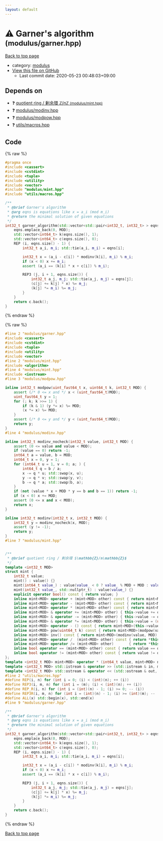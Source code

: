 ```yaml
---
layout: default
---
```


<!-- mathjax config similar to math.stackexchange -->
<script type="text/javascript" async
  src="https://cdnjs.cloudflare.com/ajax/libs/mathjax/2.7.5/MathJax.js?config=TeX-MML-AM_CHTML">
</script>
<script type="text/x-mathjax-config">
  MathJax.Hub.Config({
    TeX: { equationNumbers: { autoNumber: "AMS" }},
    tex2jax: {
      inlineMath: [ ['$','$'] ],
      processEscapes: true
    },
    "HTML-CSS": { matchFontHeight: false },
    displayAlign: "left",
    displayIndent: "2em"
  });
</script>

<script type="text/javascript" src="https://cdnjs.cloudflare.com/ajax/libs/jquery/3.4.1/jquery.min.js"></script>
<script src="https://cdn.jsdelivr.net/npm/jquery-balloon-js@1.1.2/jquery.balloon.min.js" integrity="sha256-ZEYs9VrgAeNuPvs15E39OsyOJaIkXEEt10fzxJ20+2I=" crossorigin="anonymous"></script>
<script type="text/javascript" src="../../assets/js/copy-button.js"></script>
<link rel="stylesheet" href="../../assets/css/copy-button.css" />


# :warning: Garner's algorithm <small>(modulus/garner.hpp)</small>

<a href="../../index.html">Back to top page</a>

* category: <a href="../../index.html#06efba23b1f3a9b846a25c6b49f30348">modulus</a>
* <a href="{{ site.github.repository_url }}/blob/master/modulus/garner.hpp">View this file on GitHub</a>
    - Last commit date: 2020-05-23 00:48:03+09:00




## Depends on

* :question: <a href="mint.hpp.html">quotient ring / 剰余環 $\mathbb{Z}/n\mathbb{Z}$ <small>(modulus/mint.hpp)</small></a>
* :question: <a href="modinv.hpp.html">modulus/modinv.hpp</a>
* :question: <a href="modpow.hpp.html">modulus/modpow.hpp</a>
* :question: <a href="../utils/macros.hpp.html">utils/macros.hpp</a>


## Code

<a id="unbundled"></a>
{% raw %}
```cpp
#pragma once
#include <cassert>
#include <cstdint>
#include <tuple>
#include <utility>
#include <vector>
#include "modulus/mint.hpp"
#include "utils/macros.hpp"

/**
 * @brief Garner's algorithm
 * @arg eqns is equations like x = a_i (mod m_i)
 * @return the minimal solution of given equations
 */
int32_t garner_algorithm(std::vector<std::pair<int32_t, int32_t> > eqns, int32_t MOD) {
    eqns.emplace_back(0, MOD);
    std::vector<int64_t> k(eqns.size(), 1);
    std::vector<int64_t> c(eqns.size(), 0);
    REP (i, eqns.size() - 1) {
        int32_t a_i, m_i; std::tie(a_i, m_i) = eqns[i];

        int32_t x = (a_i - c[i]) * modinv(k[i], m_i) % m_i;
        if (x < 0) x += m_i;
        assert (a_i == (k[i] * x + c[i]) % m_i);

        REP3 (j, i + 1, eqns.size()) {
            int32_t a_j, m_j; std::tie(a_j, m_j) = eqns[j];
            (c[j] += k[j] * x) %= m_j;
            (k[j] *= m_i) %= m_j;
        }
    }
    return c.back();
}

```
{% endraw %}

<a id="bundled"></a>
{% raw %}
```cpp
#line 2 "modulus/garner.hpp"
#include <cassert>
#include <cstdint>
#include <tuple>
#include <utility>
#include <vector>
#line 2 "modulus/mint.hpp"
#include <algorithm>
#line 4 "modulus/mint.hpp"
#include <iostream>
#line 3 "modulus/modpow.hpp"

inline int32_t modpow(uint_fast64_t x, uint64_t k, int32_t MOD) {
    assert (/* 0 <= x and */ x < (uint_fast64_t)MOD);
    uint_fast64_t y = 1;
    for (; k; k >>= 1) {
        if (k & 1) (y *= x) %= MOD;
        (x *= x) %= MOD;
    }
    assert (/* 0 <= y and */ y < (uint_fast64_t)MOD);
    return y;
}
#line 4 "modulus/modinv.hpp"

inline int32_t modinv_nocheck(int32_t value, int32_t MOD) {
    assert (0 <= value and value < MOD);
    if (value == 0) return -1;
    int64_t a = value, b = MOD;
    int64_t x = 0, y = 1;
    for (int64_t u = 1, v = 0; a; ) {
        int64_t q = b / a;
        x -= q * u; std::swap(x, u);
        y -= q * v; std::swap(y, v);
        b -= q * a; std::swap(b, a);
    }
    if (not (value * x + MOD * y == b and b == 1)) return -1;
    if (x < 0) x += MOD;
    assert (0 <= x and x < MOD);
    return x;
}

inline int32_t modinv(int32_t x, int32_t MOD) {
    int32_t y = modinv_nocheck(x, MOD);
    assert (y != -1);
    return y;
}
#line 7 "modulus/mint.hpp"


/**
 * @brief quotient ring / 剰余環 $\mathbb{Z}/n\mathbb{Z}$
 */
template <int32_t MOD>
struct mint {
    int32_t value;
    mint() : value() {}
    mint(int64_t value_) : value(value_ < 0 ? value_ % MOD + MOD : value_ >= MOD ? value_ % MOD : value_) {}
    mint(int32_t value_, std::nullptr_t) : value(value_) {}
    explicit operator bool() const { return value; }
    inline mint<MOD> operator + (mint<MOD> other) const { return mint<MOD>(*this) += other; }
    inline mint<MOD> operator - (mint<MOD> other) const { return mint<MOD>(*this) -= other; }
    inline mint<MOD> operator * (mint<MOD> other) const { return mint<MOD>(*this) *= other; }
    inline mint<MOD> & operator += (mint<MOD> other) { this->value += other.value; if (this->value >= MOD) this->value -= MOD; return *this; }
    inline mint<MOD> & operator -= (mint<MOD> other) { this->value -= other.value; if (this->value <    0) this->value += MOD; return *this; }
    inline mint<MOD> & operator *= (mint<MOD> other) { this->value = (uint_fast64_t)this->value * other.value % MOD; return *this; }
    inline mint<MOD> operator - () const { return mint<MOD>(this->value ? MOD - this->value : 0, nullptr); }
    inline mint<MOD> pow(uint64_t k) const { return mint<MOD>(modpow(value, k, MOD), nullptr); }
    inline mint<MOD> inv() const { return mint<MOD>(modinv(value, MOD), nullptr); }
    inline mint<MOD> operator /  (mint<MOD> other) const { return *this *  other.inv(); }
    inline mint<MOD> operator /= (mint<MOD> other)       { return *this *= other.inv(); }
    inline bool operator == (mint<MOD> other) const { return value == other.value; }
    inline bool operator != (mint<MOD> other) const { return value != other.value; }
};
template <int32_t MOD> mint<MOD> operator * (int64_t value, mint<MOD> n) { return mint<MOD>(value) * n; }
template <int32_t MOD> std::istream & operator >> (std::istream & in, mint<MOD> & n) { int64_t value; in >> value; n = value; return in; }
template <int32_t MOD> std::ostream & operator << (std::ostream & out, mint<MOD> n) { return out << n.value; }
#line 2 "utils/macros.hpp"
#define REP(i, n) for (int i = 0; (i) < (int)(n); ++ (i))
#define REP3(i, m, n) for (int i = (m); (i) < (int)(n); ++ (i))
#define REP_R(i, n) for (int i = (int)(n) - 1; (i) >= 0; -- (i))
#define REP3R(i, m, n) for (int i = (int)(n) - 1; (i) >= (int)(m); -- (i))
#define ALL(x) std::begin(x), std::end(x)
#line 9 "modulus/garner.hpp"

/**
 * @brief Garner's algorithm
 * @arg eqns is equations like x = a_i (mod m_i)
 * @return the minimal solution of given equations
 */
int32_t garner_algorithm(std::vector<std::pair<int32_t, int32_t> > eqns, int32_t MOD) {
    eqns.emplace_back(0, MOD);
    std::vector<int64_t> k(eqns.size(), 1);
    std::vector<int64_t> c(eqns.size(), 0);
    REP (i, eqns.size() - 1) {
        int32_t a_i, m_i; std::tie(a_i, m_i) = eqns[i];

        int32_t x = (a_i - c[i]) * modinv(k[i], m_i) % m_i;
        if (x < 0) x += m_i;
        assert (a_i == (k[i] * x + c[i]) % m_i);

        REP3 (j, i + 1, eqns.size()) {
            int32_t a_j, m_j; std::tie(a_j, m_j) = eqns[j];
            (c[j] += k[j] * x) %= m_j;
            (k[j] *= m_i) %= m_j;
        }
    }
    return c.back();
}

```
{% endraw %}

<a href="../../index.html">Back to top page</a>

